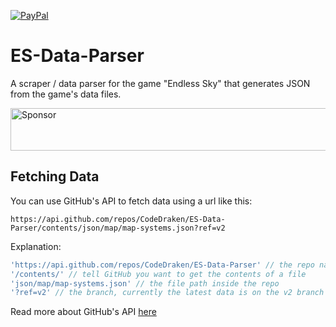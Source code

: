 [![PayPal][paypal-img]][paypal-url]

[paypal-url]: https://www.paypal.com/cgi-bin/webscr?cmd=_s-xclick&hosted_button_id=KV78TWKWKKK3S
[paypal-img]: https://img.shields.io/badge/donate-PayPal-blue.svg?style=flat-square

# ES-Data-Parser
A scraper / data parser for the game "Endless Sky" that generates JSON from the game's data files.

<a target='_blank' rel='nofollow' href='https://app.codesponsor.io/link/PCihauKfsV72jqV5B8xydMbb/CodeDraken/ES-Data-Parser'>
  <img alt='Sponsor' width='888' height='68' src='https://app.codesponsor.io/embed/PCihauKfsV72jqV5B8xydMbb/CodeDraken/ES-Data-Parser.svg' />
</a>

## Fetching Data
You can use GitHub's API to fetch data using a url like this:

```
https://api.github.com/repos/CodeDraken/ES-Data-Parser/contents/json/map/map-systems.json?ref=v2
```

Explanation:
```js
'https://api.github.com/repos/CodeDraken/ES-Data-Parser' // the repo name
'/contents/' // tell GitHub you want to get the contents of a file
'json/map/map-systems.json' // the file path inside the repo
'?ref=v2' // the branch, currently the latest data is on the v2 branch
```
Read more about GitHub's API [here](https://developer.github.com/v3/repos/contents/#get-contents)
